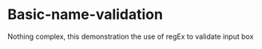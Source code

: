 # Basic-name-validation

Nothing complex, this demonstration the use of regEx to validate input box
